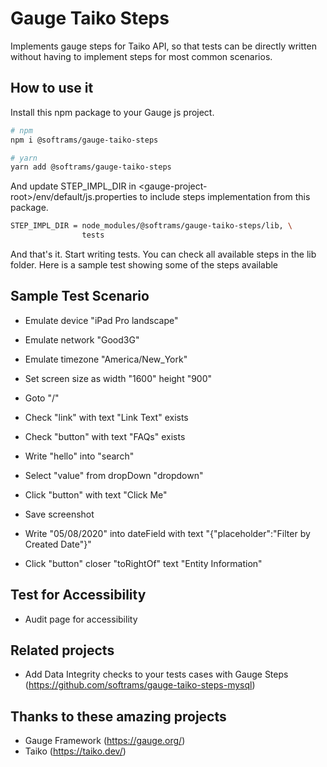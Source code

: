 # Gauge Taiko Steps

Implements gauge steps for Taiko API, so that tests can be directly written without having to implement
steps for most common scenarios.

## How to use it

Install this npm package to your Gauge js project.

```bash
# npm
npm i @softrams/gauge-taiko-steps

# yarn
yarn add @softrams/gauge-taiko-steps
```

And update STEP_IMPL_DIR in \<gauge-project-root\>/env/default/js.properties to include
steps implementation from this package.

```bash
STEP_IMPL_DIR = node_modules/@softrams/gauge-taiko-steps/lib, \
                tests
```

And that's it. Start writing tests. You can check all available steps in the lib folder.
Here is a sample test showing some of the steps available

## Sample Test Scenario

- Emulate device "iPad Pro landscape"
- Emulate network "Good3G"
- Emulate timezone "America/New_York"
- Set screen size as width "1600" height "900"

- Goto "/"

- Check "link" with text "Link Text" exists
- Check "button" with text "FAQs" exists

- Write "hello" into "search"

- Select "value" from dropDown "dropdown"

- Click "button" with text "Click Me"
- Save screenshot

- Write "05/08/2020" into dateField with text "{\"placeholder\":\"Filter by Created Date\"}"
- Click "button" closer "toRightOf" text "Entity Information"

## Test for Accessibility

- Audit page for accessibility

## Related projects

- Add Data Integrity checks to your tests cases with Gauge Steps (https://github.com/softrams/gauge-taiko-steps-mysql)

## Thanks to these amazing projects

- Gauge Framework (https://gauge.org/)
- Taiko (https://taiko.dev/)
